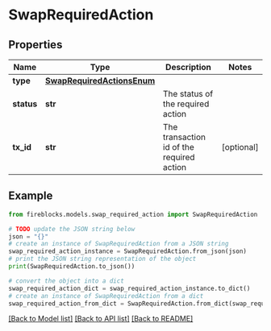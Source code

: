 # SwapRequiredAction


## Properties

Name | Type | Description | Notes
------------ | ------------- | ------------- | -------------
**type** | [**SwapRequiredActionsEnum**](SwapRequiredActionsEnum.md) |  | 
**status** | **str** | The status of the required action | 
**tx_id** | **str** | The transaction id of the required action | [optional] 

## Example

```python
from fireblocks.models.swap_required_action import SwapRequiredAction

# TODO update the JSON string below
json = "{}"
# create an instance of SwapRequiredAction from a JSON string
swap_required_action_instance = SwapRequiredAction.from_json(json)
# print the JSON string representation of the object
print(SwapRequiredAction.to_json())

# convert the object into a dict
swap_required_action_dict = swap_required_action_instance.to_dict()
# create an instance of SwapRequiredAction from a dict
swap_required_action_from_dict = SwapRequiredAction.from_dict(swap_required_action_dict)
```
[[Back to Model list]](../README.md#documentation-for-models) [[Back to API list]](../README.md#documentation-for-api-endpoints) [[Back to README]](../README.md)


